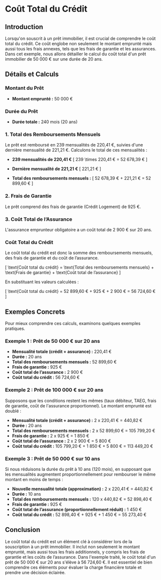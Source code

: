 # Coût Total du Crédit

## Introduction

Lorsqu'on souscrit à un prêt immobilier, il est crucial de comprendre le coût total du crédit. Ce coût englobe non seulement le montant emprunté mais aussi tous les frais annexes, tels que les frais de garantie et les assurances. Dans cet exemple, nous allons détailler le calcul du coût total d'un prêt immobilier de 50 000 € sur une durée de 20 ans.

## Détails et Calculs

### Montant du Prêt
- **Montant emprunté :** 50 000 €

### Durée du Prêt
- **Durée totale :** 240 mois (20 ans)

### 1. Total des Remboursements Mensuels
Le prêt est remboursé en 239 mensualités de 220,41 €, suivies d'une dernière mensualité de 221,21 €. Calculons le total de ces mensualités :

- **239 mensualités de 220,41 €**
  \[
  239 \times 220,41 € = 52 678,39 €
  \]

- **Dernière mensualité de 221,21 €**
  \[
  221,21 €
  \]

- **Total des remboursements mensuels :**
  \[
  52 678,39 € + 221,21 € = 52 899,60 €
  \]

### 2. Frais de Garantie
Le prêt comprend des frais de garantie (Crédit Logement) de 925 €.

### 3. Coût Total de l’Assurance
L'assurance emprunteur obligatoire a un coût total de 2 900 € sur 20 ans.

### Coût Total du Crédit
Le coût total du crédit est donc la somme des remboursements mensuels, des frais de garantie et du coût de l’assurance.

\[
\text{Coût total du crédit} = \text{Total des remboursements mensuels} + \text{Frais de garantie} + \text{Coût total de l’assurance}
\]

En substituant les valeurs calculées :

\[
\text{Coût total du crédit} = 52 899,60 € + 925 € + 2 900 € = 56 724,60 €
\]

## Exemples Concrets

Pour mieux comprendre ces calculs, examinons quelques exemples pratiques.

### Exemple 1 : Prêt de 50 000 € sur 20 ans

- **Mensualité totale (crédit + assurance) :** 220,41 €
- **Durée :** 20 ans
- **Total des remboursements mensuels :** 52 899,60 €
- **Frais de garantie :** 925 €
- **Coût total de l’assurance :** 2 900 €
- **Coût total du crédit :** 56 724,60 €

### Exemple 2 : Prêt de 100 000 € sur 20 ans

Supposons que les conditions restent les mêmes (taux débiteur, TAEG, frais de garantie, coût de l'assurance proportionnel). Le montant emprunté est doublé :

- **Mensualité totale (crédit + assurance) :** 2 x 220,41 € = 440,82 €
- **Durée :** 20 ans
- **Total des remboursements mensuels :** 2 x 52 899,60 € = 105 799,20 €
- **Frais de garantie :** 2 x 925 € = 1 850 €
- **Coût total de l’assurance :** 2 x 2 900 € = 5 800 €
- **Coût total du crédit :** 105 799,20 € + 1 850 € + 5 800 € = 113 449,20 €

### Exemple 3 : Prêt de 50 000 € sur 10 ans

Si nous réduisons la durée du prêt à 10 ans (120 mois), en supposant que les mensualités augmentent proportionnellement pour rembourser le même montant en moins de temps :

- **Nouvelle mensualité totale (approximation) :** 2 x 220,41 € = 440,82 €
- **Durée :** 10 ans
- **Total des remboursements mensuels :** 120 x 440,82 € = 52 898,40 €
- **Frais de garantie :** 925 €
- **Coût total de l’assurance (proportionnellement réduit) :** 1 450 €
- **Coût total du crédit :** 52 898,40 € + 925 € + 1 450 € = 55 273,40 €

## Conclusion

Le coût total du crédit est un élément clé à considérer lors de la souscription à un prêt immobilier. Il inclut non seulement le montant emprunté, mais aussi tous les frais additionnels, y compris les frais de garantie et les coûts de l’assurance. Dans l'exemple traité, le coût total d'un prêt de 50 000 € sur 20 ans s'élève à 56 724,60 €. Il est essentiel de bien comprendre ces éléments pour évaluer la charge financière totale et prendre une décision éclairée.
